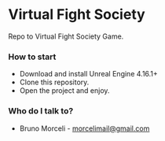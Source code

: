 # Virtual Fight Society #

Repo to Virtual Fight Society Game.

### How to start ###

* Download and install Unreal Engine 4.16.1+
* Clone this repository.
* Open the project and enjoy.

### Who do I talk to? ###

* Bruno Morceli - morcelimail@gmail.com